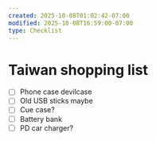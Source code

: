```yaml
---
created: 2025-10-08T01:02:42-07:00
modified: 2025-10-08T16:59:00-07:00
type: Checklist
---
```


# Taiwan shopping list

- [ ] Phone case devilcase
- [ ] Old USB sticks maybe
- [ ] Cue case?
- [ ] Battery bank
- [ ] PD car charger? 
